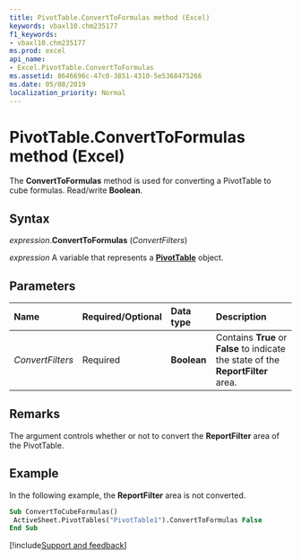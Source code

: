 ```yaml
---
title: PivotTable.ConvertToFormulas method (Excel)
keywords: vbaxl10.chm235177
f1_keywords:
- vbaxl10.chm235177
ms.prod: excel
api_name:
- Excel.PivotTable.ConvertToFormulas
ms.assetid: 8646696c-47c0-3851-4310-5e5368475266
ms.date: 05/08/2019
localization_priority: Normal
---
```



# PivotTable.ConvertToFormulas method (Excel)

The **ConvertToFormulas** method is used for converting a PivotTable to cube formulas. Read/write **Boolean**.


## Syntax

_expression_.**ConvertToFormulas** (_ConvertFilters_)

_expression_ A variable that represents a **[PivotTable](Excel.PivotTable.md)** object.


## Parameters

|Name|Required/Optional|Data type|Description|
|:-----|:-----|:-----|:-----|
| _ConvertFilters_|Required| **Boolean**|Contains **True** or **False** to indicate the state of the **ReportFilter** area.|

## Remarks

The argument controls whether or not to convert the **ReportFilter** area of the PivotTable.


## Example

In the following example, the **ReportFilter** area is not converted.

```vb
Sub ConvertToCubeFormulas() 
 ActiveSheet.PivotTables("PivotTable1").ConvertToFormulas False 
End Sub
```




[!include[Support and feedback](~/includes/feedback-boilerplate.md)]
